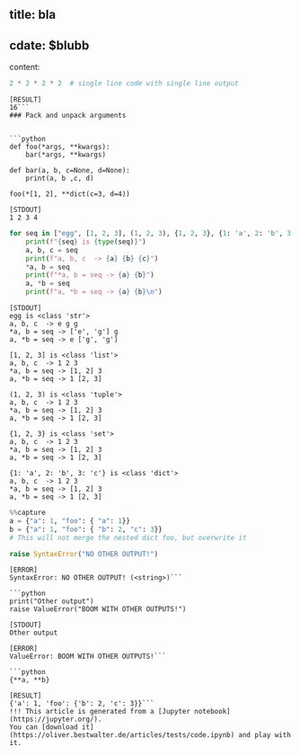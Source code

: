 title: bla
---
cdate: $blubb
----
content:


```python
2 * 2 * 2 * 2  # single line code with single line output
```
```text
[RESULT]
16```
### Pack and unpack arguments


```python
def foo(*args, **kwargs):
    bar(*args, **kwargs)

def bar(a, b, c=None, d=None):
    print(a, b ,c, d)
    
foo(*[1, 2], **dict(c=3, d=4))
```
```text
[STDOUT]
1 2 3 4
```

```python
for seq in ["egg", [1, 2, 3], (1, 2, 3), {1, 2, 3}, {1: 'a', 2: 'b', 3: 'c'}]:
    print(f"{seq} is {type(seq)}")
    a, b, c = seq
    print(f"a, b, c  -> {a} {b} {c}")
    *a, b = seq
    print(f"*a, b = seq -> {a} {b}")
    a, *b = seq
    print(f"a, *b = seq -> {a} {b}\n")
```
```text
[STDOUT]
egg is <class 'str'>
a, b, c  -> e g g
*a, b = seq -> ['e', 'g'] g
a, *b = seq -> e ['g', 'g']

[1, 2, 3] is <class 'list'>
a, b, c  -> 1 2 3
*a, b = seq -> [1, 2] 3
a, *b = seq -> 1 [2, 3]

(1, 2, 3) is <class 'tuple'>
a, b, c  -> 1 2 3
*a, b = seq -> [1, 2] 3
a, *b = seq -> 1 [2, 3]

{1, 2, 3} is <class 'set'>
a, b, c  -> 1 2 3
*a, b = seq -> [1, 2] 3
a, *b = seq -> 1 [2, 3]

{1: 'a', 2: 'b', 3: 'c'} is <class 'dict'>
a, b, c  -> 1 2 3
*a, b = seq -> [1, 2] 3
a, *b = seq -> 1 [2, 3]

```

```python
%%capture
a = {"a": 1, "foo": { "a": 1}}
b = {"a": 1, "foo": { "b": 2, "c": 3}}
# This will not merge the nested dict foo, but overwrite it
```

```python
raise SyntaxError("NO OTHER OUTPUT!")

```
```text
[ERROR]
SyntaxError: NO OTHER OUTPUT! (<string>)```

```python
print("Other output")
raise ValueError("BOOM WITH OTHER OUTPUTS!")

```
```text
[STDOUT]
Other output
```
```text
[ERROR]
ValueError: BOOM WITH OTHER OUTPUTS!```

```python
{**a, **b}
```
```text
[RESULT]
{'a': 1, 'foo': {'b': 2, 'c': 3}}```
!!! This article is generated from a [Jupyter notebook](https://jupyter.org/).
You can [download it](https://oliver.bestwalter.de/articles/tests/code.ipynb) and play with it.
